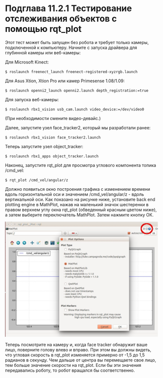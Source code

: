 # Подглава 11.2.1 Тестирование отслеживания объектов с помощью rqt\_plot

Этот тест может быть запущен без робота и требует только камеры, подключенной к компьютеру. Начните с запуска драйвера для глубинной камеры или веб-камеры:

Для Microsoft Kinect:

`$ roslaunch freenect_launch freenect-registered-xyzrgb.launch`

Для Asus Xtion, Xtion Pro или камер Primesense 1.08/1.09:

`$ roslaunch openni2_launch openni2.launch depth_registration:=true`


Для запуска веб-камеры:

`$ roslaunch rbx1_vision usb_cam.launch video_device:=/dev/video0`

\(При необходимости смените видео-девайс.\)



Далее, запустите узел face\_tracker2, который мы разработали ранее:

`$ roslaunch rbx1_vision face_tracker2.launch`



Теперь запустите узел object\_tracker:

`$ roslaunch rbx1_apps object_tracker.launch`



Наконец, запустите rqt\_plot для просмотра углового компонента топика /cmd\_vel:

`$ rqt_plot /cmd_vel/angular/z`

Должно появиться окно построения графика с изменением времени вдоль горизонтальной оси и значением /cmd\_vel/angular/z - вдоль вертикальной оси. Как показано на рисунке ниже, установите back end plotting engine в MathPlot, нажав на маленький значок шестеренки в правом верхнем углу окна rqt\_plot \(обведенный красным цветом ниже\), а затем выберите переключатель MathPlot. Затем нажмите кнопку ОК.

![](../../.gitbook/assets/image%20%281%29.png)

Теперь посмотрите на камеру и, когда face tracker обнаружит ваше лицо, поверните голову влево и вправо. При этом вы должны видеть, что угловая скорость в rqt\_plot изменяется примерно от -1,5 до 1,5 радианов в секунду. Чем дальше от центра вы перемещаете свое лицо, тем больше значение скорости на rqt\_plot. Если бы эти значения передавались роботу, то робот вращался бы соответственно.

